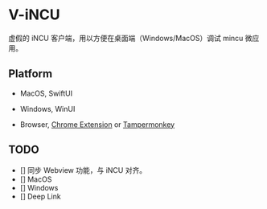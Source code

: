 # V-iNCU

虚假的 iNCU 客户端，用以方便在桌面端（Windows/MacOS）调试 mincu 微应用。

## Platform

- MacOS, SwiftUI

- Windows, WinUI

- Browser, [Chrome Extension](https://developer.chrome.com/docs/extensions/mv3/) or [Tampermonkey](https://www.tampermonkey.net/documentation.php#_match)

## TODO

- [] 同步 Webview 功能，与 iNCU 对齐。
- [] MacOS
- [] Windows
- [] Deep Link
